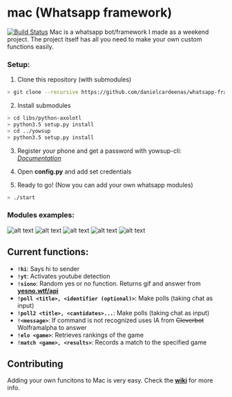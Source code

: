 # mac (Whatsapp framework)
[![Build Status](https://travis-ci.org/danielcardeenas/MacBot.svg?branch=master)](https://travis-ci.org/danielcardeenas/MacBot)
Mac is a whatsapp bot/framework I made as a weekend project. The project itself has all you need to make your own custom functions easily.

### Setup:
1. Clone this repository (with submodules)
```sh
> git clone --recursive https://github.com/danielcardeenas/whatsapp-framework.git
```
2. Install submodules
```sh
> cd libs/python-axolotl
> python3.5 setup.py install
> cd ../yowsup
> python3.5 setup.py install
```

3. Register your phone and get a password with yowsup-cli: [_Documentation_](https://github.com/tgalal/yowsup/wiki/yowsup-cli-2.0)

4. Open **config.py** and add set credentials

5. Ready to go! (Now you can add your own whatsapp modules)
```sh
> ./start
```

### Modules examples:
![alt text](http://i.imgur.com/kJvah19.png "Logo Title Text 1")
![alt text](http://i.imgur.com/ZRlk5Uj.png "Logo Title Text 1")
![alt text](http://i.imgur.com/JmPbPXB.png "Logo Title Text 1")
![alt text](http://i.imgur.com/L4ebZql.png "Logo Title Text 1")
![alt text](http://i.imgur.com/B2igFQd.png "Logo Title Text 1")

## Current functions:
+ **`!hi`**: Says hi to sender
+ **`!yt`**: Activates youtube detection
+ **`!siono`**: Random yes or no function. Returns gif and answer from [**yesno.wtf/api**](https://yesno.wtf/api/)
+ **`!poll <title>, <identifier (optional)>`**: Make polls (taking chat as input)
+ **`!poll2 <title>, <cantidates>...`**: Make polls (taking chat as input)
+ **`!<message>`**: If command is not recognized uses IA from ~~Cleverbot~~ Wolframalpha to answer
+ **`!elo <game>`**: Retrieves rankings of the game
+ **`!match <game>, <results>`**: Records a match to the specified game

## Contributing
Adding your own funcitons to Mac is very easy. Check the [**wiki**](https://github.com/danielcardeenas/MacBot/wiki) for more info.
